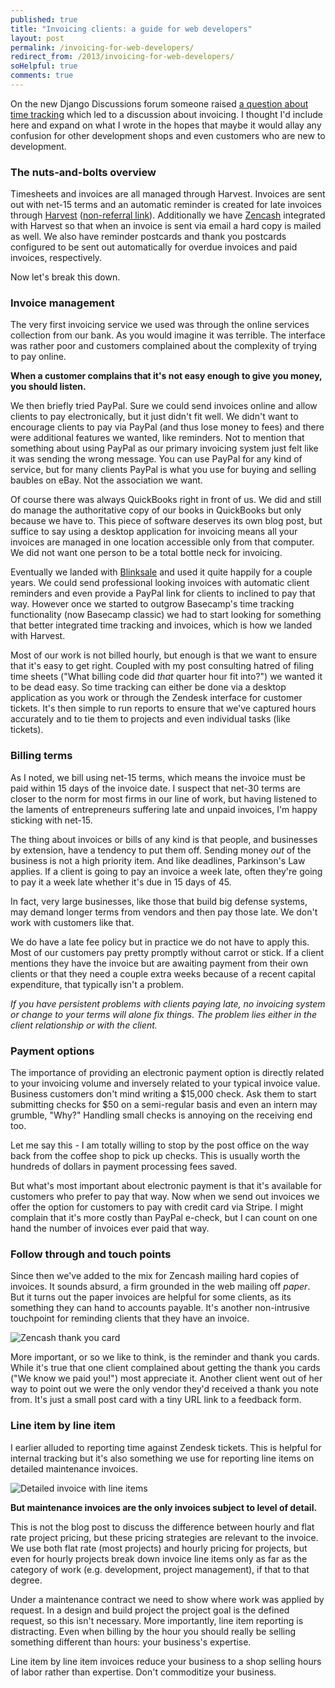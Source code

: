 ```yaml
---
published: true
title: "Invoicing clients: a guide for web developers"
layout: post
permalink: /invoicing-for-web-developers/
redirect_from: /2013/invoicing-for-web-developers/
soHelpful: true
comments: true
---
```


On the new Django Discussions forum someone raised [a question about time tracking](http://djangodiscussions.com/t/how-to-invoice-clients/83) which led to a discussion about invoicing. I thought I'd include here and expand on what I wrote in the hopes that maybe it would allay any confusion for other development shops and even customers who are new to development.

### The nuts-and-bolts overview

Timesheets and invoices are all managed through Harvest. Invoices are sent out with net-15 terms and an automatic reminder is created for late invoices through [Harvest](http://try.hrv.st/5ahy) ([non-referral link](http://www.getharvest.com)). Additionally we have [Zencash](http://www.zencash.com/) integrated with Harvest so that when an invoice is sent via email a hard copy is mailed as well. We also have reminder postcards and thank you postcards configured to be sent out automatically for overdue invoices and paid invoices, respectively.

Now let's break this down.

### Invoice management

The very first invoicing service we used was through the online services collection from our bank. As you would imagine it was terrible. The interface was rather poor and customers complained about the complexity of trying to pay online.

**When a customer complains that it's not easy enough to give you money, you should listen.**

We then briefly tried PayPal. Sure we could send invoices online and allow clients to pay electronically, but it just didn't fit well. We didn't want to encourage clients to pay via PayPal (and thus lose money to fees) and there were additional features we wanted, like reminders. Not to mention that something about using PayPal as our primary invoicing system just felt like it was sending the wrong message. You can use PayPal for any kind of service, but for many clients PayPal is what you use for buying and selling baubles on eBay. Not the association we want.

Of course there was always QuickBooks right in front of us. We did and still do manage the authoritative copy of our books in QuickBooks but only because we have to. This piece of software deserves its own blog post, but suffice to say using a desktop application for invoicing means all your invoices are managed in one location accessible only from that computer. We did not want one person to be a total bottle neck for invoicing.

Eventually we landed with [Blinksale](http://www.blinksale.com/) and used it quite happily for a couple years. We could send professional looking invoices with automatic client reminders and even provide a PayPal link for clients to inclined to pay that way. However once we started to outgrow Basecamp's time tracking functionality (now Basecamp classic) we had to start looking for something that better integrated time tracking and invoices, which is how we landed with Harvest.

Most of our work is not billed hourly, but enough is that we want to ensure that it's easy to get right. Coupled with my post consulting hatred of filing time sheets ("What billing code did *that* quarter hour fit into?") we wanted it to be dead easy. So time tracking can either be done via a desktop application as you work or through the Zendesk interface for customer tickets. It's then simple to run reports to ensure that we've captured hours accurately and to tie them to projects and even individual tasks (like tickets).

### Billing terms

As I noted, we bill using net-15 terms, which means the invoice must be paid within 15 days of the invoice date. I suspect that net-30 terms are closer to the norm for most firms in our line of work, but having listened to the laments of entrepreneurs suffering late and unpaid invoices, I'm happy sticking with net-15.

The thing about invoices or bills of any kind is that people, and businesses by extension, have a tendency to put them off. Sending money *out* of the business is not a high priority item. And like deadlines, Parkinson's Law applies. If a client is going to pay an invoice a week late, often they're going to pay it a week late whether it's due in 15 days of 45. 

In fact, very large businesses, like those that build big defense systems, may demand longer terms from vendors and then pay those late. We don't work with customers like that.

We do have a late fee policy but in practice we do not have to apply this. Most of our customers pay pretty promptly without carrot or stick. If a client mentions they have the invoice but are awaiting payment from their own clients or that they need a couple extra weeks because of a recent capital expenditure, that typically isn't a problem.

*If you have persistent problems with clients paying late, no invoicing system or change to your terms will alone fix things. The problem lies either in the client relationship or with the client.*

### Payment options

The importance of providing an electronic payment option is directly related to your invoicing volume and inversely related to your typical invoice value. Business customers don't mind writing a $15,000 check. Ask them to start submitting checks for $50 on a semi-regular basis and even an intern may grumble, "Why?" Handling small checks is annoying on the receiving end too.

Let me say this - I am totally willing to stop by the post office on the way back from the coffee shop to pick up checks. This is usually worth the hundreds of dollars in payment processing fees saved.

But what's most important about electronic payment is that it's available for customers who prefer to pay that way. Now when we send out invoices we offer the option for customers to pay with credit card via Stripe. I might complain that it's more costly than PayPal e-check, but I can count on one hand the number of invoices ever paid that way.

### Follow through and touch points

Since then we've added  to the mix for Zencash mailing hard copies of invoices. It sounds absurd, a firm grounded in the web mailing off *paper*. But it turns out the paper invoices are helpful for some clients, as its something they can hand to accounts payable. It's another non-intrusive touchpoint for reminding clients that they have an invoice.

![Zencash thank you card](/images/zencash-thank-you.png)

More important, or so we like to think, is the reminder and thank you cards. While it's true that one client complained about getting the thank you cards ("We know we paid you!") most appreciate it. Another client went out of her way to point out we were the only vendor they'd received a thank you note from. It's just a small post card with a tiny URL link to a feedback form.

### Line item by line item

I earlier alluded to reporting time against Zendesk tickets. This is helpful for internal tracking but it's also something we use for reporting line items on detailed maintenance invoices.

![Detailed invoice with line items](/images/invoice-detailed-line-items.png)

**But maintenance invoices are the only invoices subject to level of detail.**

This is not the blog post to discuss the difference between hourly and flat rate project pricing, but these pricing strategies are relevant to the invoice. We use both flat rate (most projects) and hourly pricing for projects, but even for hourly projects break down invoice line items only as far as the category of work (e.g. development, project management), if that to that degree.

Under a maintenance contract we need to show where work was applied by request. In a design and build project the project goal is the defined request, so this isn't necessary. More importantly, line item reporting is distracting. Even when billing by the hour you should really be selling something different than hours: your business's expertise.

Line item by line item invoices reduce your business to a shop selling hours of labor rather than expertise. Don't commoditize your business.


